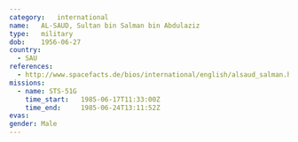 ```yaml
---
category:	international
name:	AL-SAUD, Sultan bin Salman bin Abdulaziz
type:	military
dob:	1956-06-27
country:
  - SAU
references:
  - http://www.spacefacts.de/bios/international/english/alsaud_salman.htm
missions:
  - name: STS-51G
    time_start:   1985-06-17T11:33:00Z
    time_end:     1985-06-24T13:11:52Z
evas:
gender:	Male
---
```

